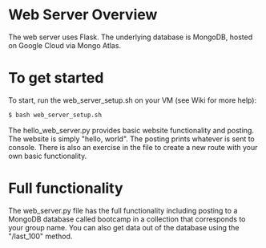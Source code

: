 # Web Server Overview
The web server uses Flask. The underlying database is MongoDB, hosted on Google Cloud via Mongo Atlas.

# To get started
To start, run the web_server_setup.sh on your VM (see Wiki for more help):

```bash
$ bash web_server_setup.sh
```

The hello_web_server.py provides basic website functionality and posting. The website is simply "hello, world". The posting prints whatever is sent to console. There is also an exercise in the file to create a new route with your own basic functionality.

# Full functionality
The web_server.py file has the full functionality including posting to a MongoDB database called bootcamp in a collection that corresponds to your group name. You can also get data out of the database using the "/last_100" method.
